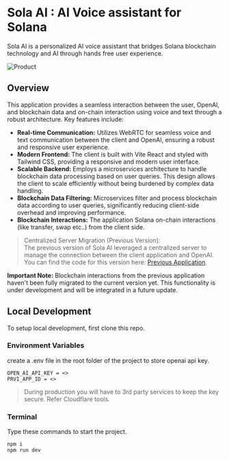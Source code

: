 # Sola AI : AI Voice assistant for Solana

Sola AI is a personalized AI voice assistant that bridges Solana blockchain technology and AI through hands free user experience. 

![Product](https://github.com/user-attachments/assets/b96d6d69-f30d-4d79-9229-973ffe6561f2)

## Overview
This application provides a seamless interaction between the user, OpenAI, and blockchain data and on-chain interaction using voice and text through a robust architecture. Key features include:

*   **Real-time Communication:** Utilizes WebRTC for seamless voice and text communication between the client and OpenAI, ensuring a robust and responsive user experience.
*   **Modern Frontend:** The client is built with Vite React and styled with Tailwind CSS, providing a responsive and modern user interface.
*   **Scalable Backend:** Employs a microservices architecture to handle blockchain data processing based on user queries. This design allows the client to scale efficiently without being burdened by complex data handling.
*   **Blockchain Data Filtering:** Microservices filter and process blockchain data according to user queries, significantly reducing client-side overhead and improving performance.
*   **Blockchain Interactions:** The application Solana on-chain interactions (like transfer, swap etc..) from the client side. 

> Centralized Server Migration (Previous Version): <br>
The previous version of Sola AI leveraged a centralized server to manage the connection between the client application and OpenAI. You can find the code for this version here: [Previous Application](https://github.com/The-SolaAI/sola-application/tree/Previous-Application).

**Important Note:** Blockchain interactions from the previous application haven't been fully migrated to the current version yet. This functionality is under development and will be integrated in a future update.

## Local Development

To setup local development, first clone this repo.

### Environment Variables

create a .env file in the root folder of the project to store openai api key.

```
OPEN_AI_API_KEY = <>
PRVI_APP_ID = <>
```

> During production you will have to 3rd party services to keep the key secure. Refer Cloudflare tools.

### Terminal

Type these commands to start the project.

```
npm i
npm run dev
```



